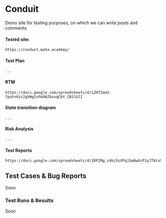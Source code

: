 # Conduit
Demo site for testing purposes, on which we can write posts and comments. 

#### Tested site:
```
https://conduit.mate.academy/
```

#### Test Plan
```
...
```

#### RTM
```
https://docs.google.com/spreadsheets/d/1ZHTZam3-fpatn9zz2gVWg1vPw9AZkovqCbY_CB1lGlI
```

#### State transition diagram
```
...
```

#### Risk Analysis
```
...
```

#### Test Reports
```
https://docs.google.com/spreadsheets/d/1RFIMg_s4bj5sVPqJ2w0wGcP1yJTbtx9kv2MAiHhtDQg
```

## Test Cases & Bug Reports
Soon

### Test Runs & Results
Soon
